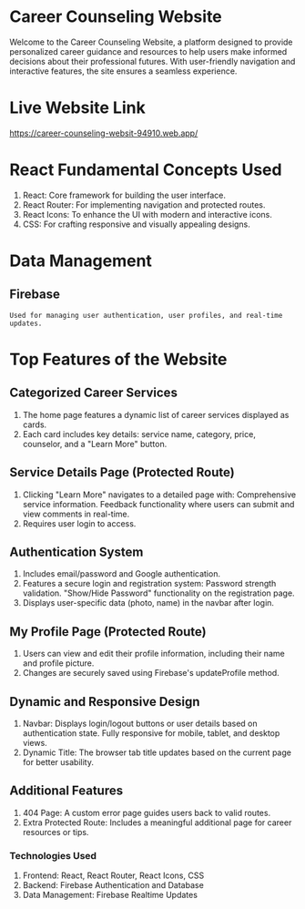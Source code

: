 # Career Counseling Website

Welcome to the Career Counseling Website, a platform designed to provide personalized career guidance and resources to help users make informed decisions about their professional futures. With user-friendly navigation and interactive features, the site ensures a seamless experience.

# Live Website Link

  https://career-counseling-websit-94910.web.app/
  
# React Fundamental Concepts Used

1. React: Core framework for building the user interface.
2. React Router: For implementing navigation and protected routes.
3. React Icons: To enhance the UI with modern and interactive icons.
4. CSS: For crafting responsive and visually appealing designs.

# Data Management

## Firebase
    Used for managing user authentication, user profiles, and real-time updates.

# Top Features of the Website

## Categorized Career Services

1. The home page features a dynamic list of career services displayed as cards.
2. Each card includes key details: service name, category, price, counselor, and a "Learn More" button.

## Service Details Page (Protected Route)

1. Clicking "Learn More" navigates to a detailed page with:
     Comprehensive service information.
     Feedback functionality where users can submit and view comments in real-time.
2. Requires user login to access.

## Authentication System

1. Includes email/password and Google authentication.
2. Features a secure login and registration system:
     Password strength validation.
     "Show/Hide Password" functionality on the registration page.
3. Displays user-specific data (photo, name) in the navbar after login.

## My Profile Page (Protected Route)

1. Users can view and edit their profile information, including their name and profile picture.
2. Changes are securely saved using Firebase's updateProfile method.

## Dynamic and Responsive Design
1. Navbar:
   Displays login/logout buttons or user details based on authentication state.
   Fully responsive for mobile, tablet, and desktop views.
2. Dynamic Title:
   The browser tab title updates based on the current page for better usability.

## Additional Features

1. 404 Page: 
   A custom error page guides users back to valid routes.
2. Extra Protected Route: 
   Includes a meaningful additional page for career resources or tips.

### Technologies Used

1. Frontend: React, React Router, React Icons, CSS
2. Backend: Firebase Authentication and Database
3. Data Management: Firebase Realtime Updates